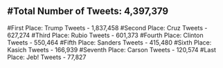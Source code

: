 #Total Number of Tweets: 4,397,379 
---
#First Place: Trump Tweets - 1,837,458
#Second Place: Cruz Tweets - 627,274
#Third Place: Rubio Tweets - 601,373
#Fourth Place: Clinton Tweets - 550,464
#Fifth Place: Sanders Tweets - 415,480
#Sixth Place: Kasich Tweets - 166,939
#Seventh Place: Carson Tweets - 120,574
#Last Place: Jeb! Tweets - 77,827

